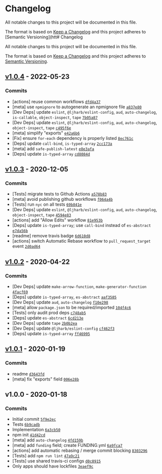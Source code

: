 # Changelog

All notable changes to this project will be documented in this file.

The format is based on [Keep a Changelog](https://keepachangelog.com/en/1.0.0/)
and this project adheres to [Semantic Versioning](htt# Changelog

All notable changes to this project will be documented in this file.

The format is based on [Keep a Changelog](https://keepachangelog.com/en/1.0.0/)
and this project adheres to [Semantic Versioning](https://semver.org/spec/v2.0.0.html).

## [v1.0.4](https://github.com/inspect-js/typed-array-length/compare/v1.0.3...v1.0.4) - 2022-05-23

### Commits

- [actions] reuse common workflows [`dfd4a37`](https://github.com/inspect-js/typed-array-length/commit/dfd4a37d851a28e3d74d892a69874e02f2e58c37)
- [meta] use `npmignore` to autogenerate an npmignore file [`a837e80`](https://github.com/inspect-js/typed-array-length/commit/a837e80d4029f26785ab9f3aa571ca782ac8e851)
- [Dev Deps] update `eslint`, `@ljharb/eslint-config`, `aud`, `auto-changelog`, `is-callable`, `object-inspect`, `tape` [`7b05a87`](https://github.com/inspect-js/typed-array-length/commit/7b05a8772af399e52bb448618a246cd34d3e3273)
- [Dev Deps] update `eslint`, `@ljharb/eslint-config`, `aud`, `auto-changelog`, `object-inspect`, `tape` [`c495f6e`](https://github.com/inspect-js/typed-array-length/commit/c495f6e050a4a7463a82c9195f31f44cf2760945)
- [meta] simplify "exports" [`e42a6b6`](https://github.com/inspect-js/typed-array-length/commit/e42a6b6b0dc243fce32df20a75a7962782ef2a83)
- [Fix] ensure `for-each` dependency is properly listed [`8ec761c`](https://github.com/inspect-js/typed-array-length/commit/8ec761ca56c13927281d626958a2f55211e14f45)
- [Deps] update `call-bind`, `is-typed-array` [`2cc173a`](https://github.com/inspect-js/typed-array-length/commit/2cc173a4216e167db896bea7b8e03edf8b2d3833)
- [meta] add `safe-publish-latest` [`e8e3afa`](https://github.com/inspect-js/typed-array-length/commit/e8e3afa431ce98bbdbb68c9f8e3c029cc5128c6c)
- [Deps] update `is-typed-array` [`cd8084d`](https://github.com/inspect-js/typed-array-length/commit/cd8084db59b734ac4519b6d47f96233b6f73b1a6)

## [v1.0.3](https://github.com/inspect-js/typed-array-length/compare/v1.0.2...v1.0.3) - 2020-12-05

### Commits

- [Tests] migrate tests to Github Actions [`a578b83`](https://github.com/inspect-js/typed-array-length/commit/a578b83e68055c1e7c7120bc4583e1d6926fc268)
- [meta] avoid publishing github workflows [`f064a4b`](https://github.com/inspect-js/typed-array-length/commit/f064a4bf9090202154249d969be0799c34804ad4)
- [Tests] run `nyc` on all tests [`69b841e`](https://github.com/inspect-js/typed-array-length/commit/69b841e43042358c71c3290342514b6d107f08d1)
- [Dev Deps] update `eslint`, `@ljharb/eslint-config`, `aud`, `auto-changelog`, `object-inspect`, `tape` [`4594e83`](https://github.com/inspect-js/typed-array-length/commit/4594e83250579cdbff870aa951e7af56ca169489)
- [actions] add "Allow Edits" workflow [`81e953b`](https://github.com/inspect-js/typed-array-length/commit/81e953ba6b3f59c5657e0d17fa1e7619b94891f5)
- [Deps] update `is-typed-array`; use `call-bind` instead of `es-abstract` [`e7da56b`](https://github.com/inspect-js/typed-array-length/commit/e7da56b3c03b7f0db9bb110444ec1ccf19d7e9f9)
- [readme] remove travis badge [`6d610d8`](https://github.com/inspect-js/typed-array-length/commit/6d610d83cb78ac5286c5ca273f4b3c7289f7686e)
- [actions] switch Automatic Rebase workflow to `pull_request_target` event [`2d0ad64`](https://github.com/inspect-js/typed-array-length/commit/2d0ad644a11f754e61b49d327fdf891605abbe58)

## [v1.0.2](https://github.com/inspect-js/typed-array-length/compare/v1.0.1...v1.0.2) - 2020-04-22

### Commits

- [Dev Deps] update `make-arrow-function`, `make-generator-function` [`4facf69`](https://github.com/inspect-js/typed-array-length/commit/4facf697cafb36b9c1057dc4ca1a21d8550c564e)
- [Deps] update `is-typed-array`, `es-abstract` [`aaf3585`](https://github.com/inspect-js/typed-array-length/commit/aaf3585429896b9520dedd886c07aa4a96b50615)
- [Dev Deps] update `aud`, `auto-changelog` [`f10e298`](https://github.com/inspect-js/typed-array-length/commit/f10e298c7733b8de59231c1581c9b000c205edbd)
- [meta] allow `package.json` to be required/imported [`104f4c6`](https://github.com/inspect-js/typed-array-length/commit/104f4c6a6363e600d54aeb7abd90e37d99693aaf)
- [Tests] only audit prod deps [`c748ab5`](https://github.com/inspect-js/typed-array-length/commit/c748ab596de505483df14ca7eeda7f27aeb20383)
- [Deps] update `es-abstract` [`6cd213e`](https://github.com/inspect-js/typed-array-length/commit/6cd213ec654da3325abc8190f8c07c860474d944)
- [Dev Deps] update `tape` [`2b0b2ea`](https://github.com/inspect-js/typed-array-length/commit/2b0b2ea9be106e8a068597c3f499ef703cce1edb)
- [Dev Deps] update `@ljharb/eslint-config` [`cf462f3`](https://github.com/inspect-js/typed-array-length/commit/cf462f3352cf2fd592e624746371e3de800a265d)
- [Deps] update `is-typed-array` [`ff46995`](https://github.com/inspect-js/typed-array-length/commit/ff469955b5d92942ba066c77eac7467e0c4de1ec)

## [v1.0.1](https://github.com/inspect-js/typed-array-length/compare/v1.0.0...v1.0.1) - 2020-01-19

### Commits

- readme [`d3643fd`](https://github.com/inspect-js/typed-array-length/commit/d3643fd11919844b1f42041ef980a1f33215b515)
- [meta] fix "exports" field [`006e28b`](https://github.com/inspect-js/typed-array-length/commit/006e28b30b11f8948e607d13ef0e96c3d7d7f61f)

## v1.0.0 - 2020-01-18

### Commits

- Initial commit [`5f9e2ec`](https://github.com/inspect-js/typed-array-length/commit/5f9e2ec6650f80dc894e354e9e98181b09006346)
- Tests [`6b9cadb`](https://github.com/inspect-js/typed-array-length/commit/6b9cadb0c274933bc7ee5e3fc6a5a380163cbe76)
- Implementation [`6a3cb50`](https://github.com/inspect-js/typed-array-length/commit/6a3cb50429f40fc4ac9020bbf9539560c1b70213)
- npm init [`41d42cd`](https://github.com/inspect-js/typed-array-length/commit/41d42cddfd3d47df6c9d480cf77787eae1109432)
- [meta] add `auto-changelog` [`4fd159b`](https://github.com/inspect-js/typed-array-length/commit/4fd159bc6535e86c370a2186d60a68656f0d8917)
- [meta] add `funding` field; create FUNDING.yml [`6a9fca7`](https://github.com/inspect-js/typed-array-length/commit/6a9fca7e0fdf3ff3fd4b0f18596471ca3d050a39)
- [actions] add automatic rebasing / merge commit blocking [`8303296`](https://github.com/inspect-js/typed-array-length/commit/83032967b14afd37c382d4bf2c1fc5c95e3764bd)
- [Tests] add `npm run lint` [`47a9c21`](https://github.com/inspect-js/typed-array-length/commit/47a9c211f474dbe8528f6b28f50080eacd5bf7eb)
- [Tests] use shared travis-ci configs [`d0c8915`](https://github.com/inspect-js/typed-array-length/commit/d0c89153e1c50f1eadd0b42521bcdcf3366b8af5)
- Only apps should have lockfiles [`3eaef9c`](https://github.com/inspect-js/typed-array-length/commit/3eaef9cd192b1a25d1930739e7c0044e39ad3c0d)
